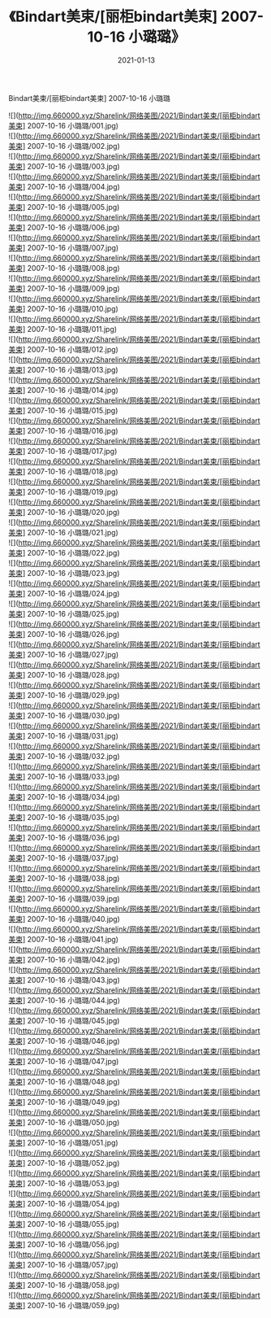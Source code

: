 ﻿---
layout: post
title:  《Bindart美束/[丽柜bindart美束] 2007-10-16 小璐璐》
date:   2021-01-13
img: http://img.660000.xyz/Sharelink/网络美图/2021/Bindart美束/[丽柜bindart美束] 2007-10-16 小璐璐/000.jpg
categories: [美女, 清纯, 唯美]
---

Bindart美束/[丽柜bindart美束] 2007-10-16 小璐璐

 ![](http://img.660000.xyz/Sharelink/网络美图/2021/Bindart美束/[丽柜bindart美束] 2007-10-16 小璐璐/001.jpg) <br>![](http://img.660000.xyz/Sharelink/网络美图/2021/Bindart美束/[丽柜bindart美束] 2007-10-16 小璐璐/002.jpg) <br>![](http://img.660000.xyz/Sharelink/网络美图/2021/Bindart美束/[丽柜bindart美束] 2007-10-16 小璐璐/003.jpg) <br>![](http://img.660000.xyz/Sharelink/网络美图/2021/Bindart美束/[丽柜bindart美束] 2007-10-16 小璐璐/004.jpg) <br>![](http://img.660000.xyz/Sharelink/网络美图/2021/Bindart美束/[丽柜bindart美束] 2007-10-16 小璐璐/005.jpg) <br>![](http://img.660000.xyz/Sharelink/网络美图/2021/Bindart美束/[丽柜bindart美束] 2007-10-16 小璐璐/006.jpg) <br>![](http://img.660000.xyz/Sharelink/网络美图/2021/Bindart美束/[丽柜bindart美束] 2007-10-16 小璐璐/007.jpg) <br>![](http://img.660000.xyz/Sharelink/网络美图/2021/Bindart美束/[丽柜bindart美束] 2007-10-16 小璐璐/008.jpg) <br>![](http://img.660000.xyz/Sharelink/网络美图/2021/Bindart美束/[丽柜bindart美束] 2007-10-16 小璐璐/009.jpg) <br>![](http://img.660000.xyz/Sharelink/网络美图/2021/Bindart美束/[丽柜bindart美束] 2007-10-16 小璐璐/010.jpg) <br>![](http://img.660000.xyz/Sharelink/网络美图/2021/Bindart美束/[丽柜bindart美束] 2007-10-16 小璐璐/011.jpg) <br>![](http://img.660000.xyz/Sharelink/网络美图/2021/Bindart美束/[丽柜bindart美束] 2007-10-16 小璐璐/012.jpg) <br>![](http://img.660000.xyz/Sharelink/网络美图/2021/Bindart美束/[丽柜bindart美束] 2007-10-16 小璐璐/013.jpg) <br>![](http://img.660000.xyz/Sharelink/网络美图/2021/Bindart美束/[丽柜bindart美束] 2007-10-16 小璐璐/014.jpg) <br>![](http://img.660000.xyz/Sharelink/网络美图/2021/Bindart美束/[丽柜bindart美束] 2007-10-16 小璐璐/015.jpg) <br>![](http://img.660000.xyz/Sharelink/网络美图/2021/Bindart美束/[丽柜bindart美束] 2007-10-16 小璐璐/016.jpg) <br>![](http://img.660000.xyz/Sharelink/网络美图/2021/Bindart美束/[丽柜bindart美束] 2007-10-16 小璐璐/017.jpg) <br>![](http://img.660000.xyz/Sharelink/网络美图/2021/Bindart美束/[丽柜bindart美束] 2007-10-16 小璐璐/018.jpg) <br>![](http://img.660000.xyz/Sharelink/网络美图/2021/Bindart美束/[丽柜bindart美束] 2007-10-16 小璐璐/019.jpg) <br>![](http://img.660000.xyz/Sharelink/网络美图/2021/Bindart美束/[丽柜bindart美束] 2007-10-16 小璐璐/020.jpg) <br>![](http://img.660000.xyz/Sharelink/网络美图/2021/Bindart美束/[丽柜bindart美束] 2007-10-16 小璐璐/021.jpg) <br>![](http://img.660000.xyz/Sharelink/网络美图/2021/Bindart美束/[丽柜bindart美束] 2007-10-16 小璐璐/022.jpg) <br>![](http://img.660000.xyz/Sharelink/网络美图/2021/Bindart美束/[丽柜bindart美束] 2007-10-16 小璐璐/023.jpg) <br>![](http://img.660000.xyz/Sharelink/网络美图/2021/Bindart美束/[丽柜bindart美束] 2007-10-16 小璐璐/024.jpg) <br>![](http://img.660000.xyz/Sharelink/网络美图/2021/Bindart美束/[丽柜bindart美束] 2007-10-16 小璐璐/025.jpg) <br>![](http://img.660000.xyz/Sharelink/网络美图/2021/Bindart美束/[丽柜bindart美束] 2007-10-16 小璐璐/026.jpg) <br>![](http://img.660000.xyz/Sharelink/网络美图/2021/Bindart美束/[丽柜bindart美束] 2007-10-16 小璐璐/027.jpg) <br>![](http://img.660000.xyz/Sharelink/网络美图/2021/Bindart美束/[丽柜bindart美束] 2007-10-16 小璐璐/028.jpg) <br>![](http://img.660000.xyz/Sharelink/网络美图/2021/Bindart美束/[丽柜bindart美束] 2007-10-16 小璐璐/029.jpg) <br>![](http://img.660000.xyz/Sharelink/网络美图/2021/Bindart美束/[丽柜bindart美束] 2007-10-16 小璐璐/030.jpg) <br>![](http://img.660000.xyz/Sharelink/网络美图/2021/Bindart美束/[丽柜bindart美束] 2007-10-16 小璐璐/031.jpg) <br>![](http://img.660000.xyz/Sharelink/网络美图/2021/Bindart美束/[丽柜bindart美束] 2007-10-16 小璐璐/032.jpg) <br>![](http://img.660000.xyz/Sharelink/网络美图/2021/Bindart美束/[丽柜bindart美束] 2007-10-16 小璐璐/033.jpg) <br>![](http://img.660000.xyz/Sharelink/网络美图/2021/Bindart美束/[丽柜bindart美束] 2007-10-16 小璐璐/034.jpg) <br>![](http://img.660000.xyz/Sharelink/网络美图/2021/Bindart美束/[丽柜bindart美束] 2007-10-16 小璐璐/035.jpg) <br>![](http://img.660000.xyz/Sharelink/网络美图/2021/Bindart美束/[丽柜bindart美束] 2007-10-16 小璐璐/036.jpg) <br>![](http://img.660000.xyz/Sharelink/网络美图/2021/Bindart美束/[丽柜bindart美束] 2007-10-16 小璐璐/037.jpg) <br>![](http://img.660000.xyz/Sharelink/网络美图/2021/Bindart美束/[丽柜bindart美束] 2007-10-16 小璐璐/038.jpg) <br>![](http://img.660000.xyz/Sharelink/网络美图/2021/Bindart美束/[丽柜bindart美束] 2007-10-16 小璐璐/039.jpg) <br>![](http://img.660000.xyz/Sharelink/网络美图/2021/Bindart美束/[丽柜bindart美束] 2007-10-16 小璐璐/040.jpg) <br>![](http://img.660000.xyz/Sharelink/网络美图/2021/Bindart美束/[丽柜bindart美束] 2007-10-16 小璐璐/041.jpg) <br>![](http://img.660000.xyz/Sharelink/网络美图/2021/Bindart美束/[丽柜bindart美束] 2007-10-16 小璐璐/042.jpg) <br>![](http://img.660000.xyz/Sharelink/网络美图/2021/Bindart美束/[丽柜bindart美束] 2007-10-16 小璐璐/043.jpg) <br>![](http://img.660000.xyz/Sharelink/网络美图/2021/Bindart美束/[丽柜bindart美束] 2007-10-16 小璐璐/044.jpg) <br>![](http://img.660000.xyz/Sharelink/网络美图/2021/Bindart美束/[丽柜bindart美束] 2007-10-16 小璐璐/045.jpg) <br>![](http://img.660000.xyz/Sharelink/网络美图/2021/Bindart美束/[丽柜bindart美束] 2007-10-16 小璐璐/046.jpg) <br>![](http://img.660000.xyz/Sharelink/网络美图/2021/Bindart美束/[丽柜bindart美束] 2007-10-16 小璐璐/047.jpg) <br>![](http://img.660000.xyz/Sharelink/网络美图/2021/Bindart美束/[丽柜bindart美束] 2007-10-16 小璐璐/048.jpg) <br>![](http://img.660000.xyz/Sharelink/网络美图/2021/Bindart美束/[丽柜bindart美束] 2007-10-16 小璐璐/049.jpg) <br>![](http://img.660000.xyz/Sharelink/网络美图/2021/Bindart美束/[丽柜bindart美束] 2007-10-16 小璐璐/050.jpg) <br>![](http://img.660000.xyz/Sharelink/网络美图/2021/Bindart美束/[丽柜bindart美束] 2007-10-16 小璐璐/051.jpg) <br>![](http://img.660000.xyz/Sharelink/网络美图/2021/Bindart美束/[丽柜bindart美束] 2007-10-16 小璐璐/052.jpg) <br>![](http://img.660000.xyz/Sharelink/网络美图/2021/Bindart美束/[丽柜bindart美束] 2007-10-16 小璐璐/053.jpg) <br>![](http://img.660000.xyz/Sharelink/网络美图/2021/Bindart美束/[丽柜bindart美束] 2007-10-16 小璐璐/054.jpg) <br>![](http://img.660000.xyz/Sharelink/网络美图/2021/Bindart美束/[丽柜bindart美束] 2007-10-16 小璐璐/055.jpg) <br>![](http://img.660000.xyz/Sharelink/网络美图/2021/Bindart美束/[丽柜bindart美束] 2007-10-16 小璐璐/056.jpg) <br>![](http://img.660000.xyz/Sharelink/网络美图/2021/Bindart美束/[丽柜bindart美束] 2007-10-16 小璐璐/057.jpg) <br>![](http://img.660000.xyz/Sharelink/网络美图/2021/Bindart美束/[丽柜bindart美束] 2007-10-16 小璐璐/058.jpg) <br>![](http://img.660000.xyz/Sharelink/网络美图/2021/Bindart美束/[丽柜bindart美束] 2007-10-16 小璐璐/059.jpg) <br>